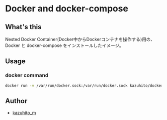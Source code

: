 # Docker and docker-compose

## What's this

Nested Docker Container(Docker中からDockerコンテナを操作する)用の、Docker と docker-compose をインストールしたイメージ。

## Usage

### docker command

```bash
docker run -v /var/run/docker.sock:/var/run/docker.sock kazuhito/docker-and-compose docker run hello-world
```

## Author

- [kazuhito_m](https://twitter.com/kazuhito_m)
